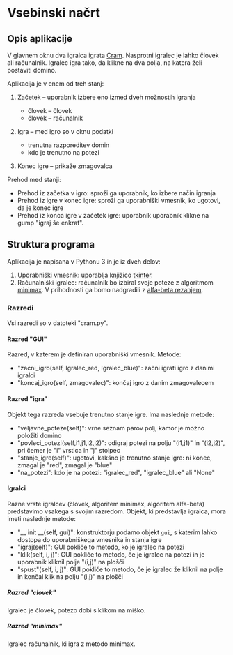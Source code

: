 # Vsebinski načrt

## Opis aplikacije

V glavnem oknu dva igralca igrata [Cram](https://en.wikipedia.org/wiki/Cram_(game)). Nasprotni igralec je lahko človek ali računalnik. Igralec igra tako, da klikne na dva polja, na katera želi postaviti domino.

Aplikacija je v enem od treh stanj:

1. Začetek – uporabnik izbere eno izmed dveh možnostih igranja
	* človek – človek
	* človek – računalnik

2. Igra – med igro so v oknu podatki
	* trenutna razporeditev domin
	* kdo je trenutno na potezi

3. Konec igre – prikaže zmagovalca

Prehod med stanji:

* Prehod iz začetka v igro: sproži ga uporabnik, ko izbere način igranja
* Prehod iz igre v konec igre: sproži ga uporabniški vmesnik, ko ugotovi, da je konec igre
* Prehod iz konca igre v začetek igre: uporabnik uporabnik klikne na gump "igraj še enkrat".

## Struktura programa

Aplikacija je napisana v Pythonu 3 in je iz dveh delov:

1. Uporabniški vmesnik: uporablja knjižico [tkinter](http://infohost.nmt.edu/tcc/help/pubs/tkinter/web/index.html).
2. Računalniški igralec: računalnik bo izbiral svoje poteze z algoritmom [minimax](https://en.wikipedia.org/wiki/Minimax). V prihodnosti ga bomo nadgradili z [alfa-beta rezanjem](https://en.wikipedia.org/wiki/Alpha–beta_pruning).

### Razredi

Vsi razredi so v datoteki "cram.py".

#### Razred "GUI"
Razred, v katerem je definiran uporabniški vmesnik. Metode:
* "zacni_igro(self, Igralec_red, Igralec_blue)": začni igrati igro z danimi igralci
* "koncaj_igro(self, zmagovalec)": končaj igro z danim zmagovalecem

#### Razred "igra"
Objekt tega razreda vsebuje trenutno stanje igre. Ima naslednje metode:
* "veljavne_poteze(self)": vrne seznam parov polj, kamor je možno položiti domino
* "povleci_potezi(self,i1,j1,i2,j2)": odigraj potezi na polju "(i1,j1)" in "(i2,j2)", pri čemer je "i" vrstica in "j" stolpec
* "stanje_igre(self)": ugotovi, kakšno je trenutno stanje igre: ni konec, zmagal je "red", zmagal je "blue"
* "na_potezi": kdo je na potezi: "igralec_red", "igralec_blue" ali "None"

#### Igralci
Razne vrste igralcev (človek, algoritem minimax, algoritem alfa-beta) predstavimo vsakega s svojim razredom. Objekt, ki predstavlja igralca, mora imeti naslednje metode:

* "__ init __(self, gui)": konstruktorju podamo objekt `gui`, s katerim lahko dostopa do uporabniškega vmesnika in stanja igre
* "igraj(self)": GUI pokliče to metodo, ko je igralec na potezi
* "klik(self, i, j)": GUI pokliče to metodo, če je igralec na potezi in je uporabnik kliknil polje "(i,j)" na plošči
* "spust"(self, i, j)": GUI pokliče to metodo, če je igralec že kliknil na polje in končal klik na polju "(i,j)" na plošči

##### Razred "clovek"
Igralec je človek, potezo dobi s klikom na miško.

##### Razred "minimax"
Igralec računalnik, ki igra z metodo minimax.
